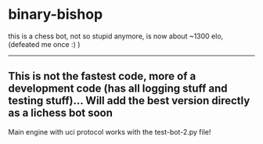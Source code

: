 # binary-bishop

this is a chess bot, 
not so stupid anymore, is now about ~1300 elo, (defeated me once :) )

------
This is not the fastest code, more of a development code (has all logging stuff and testing stuff)... 
Will add the best version directly as a lichess bot soon
-------
Main engine with uci protocol works with the test-bot-2.py file!
